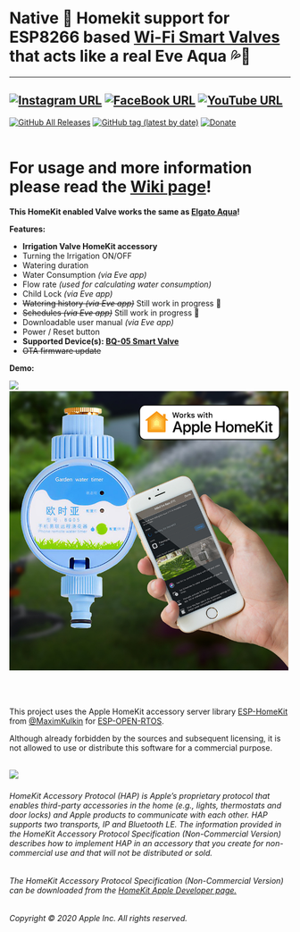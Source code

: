 # Native  Homekit support for ESP8266 based [Wi-Fi Smart Valves](https://s.click.aliexpress.com/e/_ANIf7J) that acts like a real Eve Aqua 💦🚰
------
[![Instagram URL](https://img.shields.io/twitter/url/https/www.instagram.com/homekidd?label=Follow&logo=instagram&style=social)](https://www.instagram.com/homekidd) [![FaceBook URL](https://img.shields.io/twitter/url/https/www.facebook.com/HomeKiid?label=Like&logo=facebook&style=social)](https://www.facebook.com/HomeKiid) [![YouTube URL](https://img.shields.io/twitter/url/https/www.youtube.com/channel/UCkqC_6j1uyYVv7SO3jPe7KA?label=Follow&logo=youtube&style=social)](https://www.youtube.com/channel/UCkqC_6j1uyYVv7SO3jPe7KA)
------

[![GitHub All Releases](https://img.shields.io/github/downloads/HomeKidd/ESP8266-HomeKit-Irrigation-System-Eve-Aqua/total?color=green)](https://github.com/HomeKidd/ESP8266-HomeKit-Irrigation-System-Eve-Aqua/releases) 
[![GitHub tag (latest by date)](https://img.shields.io/github/v/tag/HomeKidd/ESP8266-HomeKit-Irrigation-System-Eve-Aqua?color=yellow&label=Latest%20Release)](https://github.com/HomeKidd/ESP8266-HomeKit-Irrigation-System-Eve-Aqua/releases) 
[![Donate](https://img.shields.io/badge/Donate-PayPal-blue.svg)](https://www.paypal.com/cgi-bin/webscr?cmd=_s-xclick&hosted_button_id=CEYEK69ZYG69S&source=url)
<br/>
<br/>

# For usage and more information please read the [Wiki page](https://github.com/HomeKidd/ESP8266-HomeKit-Irrigation-System-Eve-Aqua/wiki/)!

**This HomeKit enabled Valve works the same as [Elgato Aqua](https://www.evehome.com/en/eve-aqua)!** 

**Features:**

* **Irrigation Valve HomeKit accessory**
* Turning the Irrigation ON/OFF
* Watering duration 
* Water Consumption _(via Eve app)_
* Flow rate _(used for calculating water consumption)_
* Child Lock _(via Eve app)_
* ~~Watering history _(via Eve app)_~~ Still work in progress 👷‍
* ~~Schedules _(via Eve app)_~~ Still work in progress 👷‍
* Downloadable user manual _(via Eve app)_
* Power / Reset button
* **Supported Device(s): [BQ-05 Smart Valve](https://s.click.aliexpress.com/e/_ANIf7J)**
* ~~OTA firmware update~~

**Demo:**

[![](http://img.youtube.com/vi/TG9xq7itfwh0k/0.jpg)](http://www.youtube.com/watch?v=TG9ffxq7ith0k "Demo Video")
<br/>
<img src="https://github.com/HomeKidd/ESP8266-HomeKit-Irrigation-System-Eve-Aqua/raw/main/images/irrigation.jpg" class="center" width="500"/>

<br/>
<br/>

This project uses the Apple HomeKit accessory server library [ESP-HomeKit](https://github.com/maximkulkin/esp-homekit) from [@MaximKulkin](https://github.com/maximkulkin) for [ESP-OPEN-RTOS](https://github.com/SuperHouse/esp-open-rtos).<br/>

Although already forbidden by the sources and subsequent licensing, it is not allowed to use or distribute this software for a commercial purpose.<br/><br/>

<img src="https://freepngimg.com/thumb/apple_logo/25366-7-apple-logo-file.png" width="20"/> 

###### HomeKit Accessory Protocol (HAP) is Apple’s proprietary protocol that enables third-party accessories in the home (e.g., lights, thermostats and door locks) and Apple products to communicate with each other. HAP supports two transports, IP and Bluetooth LE. The information provided in the HomeKit Accessory Protocol Specification (Non-Commercial Version) describes how to implement HAP in an accessory that you create for non-commercial use and that will not be distributed or sold.

###### The HomeKit Accessory Protocol Specification (Non-Commercial Version) can be downloaded from the [HomeKit Apple Developer page.](https://developer.apple.com/homekit/)

###### Copyright © 2020 Apple Inc. All rights reserved.
